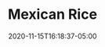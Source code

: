 ---
layout: recipe
date: 2020-11-15T16:18:37-05:00  
title:  "Mexican Rice" # The title of your awesome recipe
image: mexican-rice.jpg # Name of image in recipe bundle
imagecredit: https://www.dinneratthezoo.com/mexican-rice-and-cantina-beans/#wprm-recipe-container-8053 # URL to image source page, website, or creator
YouTubeID:  # The F2SYDXV1W1w part of https://www.youtube.com/watch?v=F2SYDXV1W1w
authorName: Sara # Name of the recipe/article author
authorURL: https://www.dinneratthezoo.com/about-me-contact-info/ # URL of their home website
sourceName: Dinner at the Zoo # Name of the source website
sourceURL: https://www.dinneratthezoo.com/mexican-rice-and-cantina-beans/#wprm-recipe-container-8053 # Actual URL of the recipe itself
category: # The type of meal or course your recipe is about. For example: "dinner", "entree", or "dessert".
cuisine: Mexican # The region associated with your recipe. For example, "French", Mediterranean", or "American".
tags: # You don't have to have 3, feel free to have 10, 1, or none
  - mexican
  - side
yield: 6
prepTime: 5
cookTime: 25

ingredients:
- 1 cup long grain white rice
- 1 tablespoon olive oil
- 8 oz can of tomato sauce
- 1 red bell pepper cored, seeded and quartered
- 1 1/2 cups chicken stock or vegetable broth
- 3/4 teaspoon kosher salt
- 1 teaspoon garlic powder
- 1/4 teaspoon chili powder
- 1/4 teaspoon cumin
- 1/2 cup diced tomatoes and 2 tablespoons chopped cilantro for garnish (optional)

directions:
- Heat the olive oil in a 2 quart pot over medium heat. 
- Add the rice and stir until the rice is coated in the oil. 
- Cook for about 5 minutes or until the rice is toasted and lightly browned.
- Add all of the remaining ingredients. I recommend doing this off the heat to avoid splattering.
- Return the pot to the burner, bring the contents to a boil.
- Cover the pot and turn the heat to low
- Cook for 17 minutes.
- Take the pot off the heat and let it stand, covered for 5 minutes. 
- Remove and discard bell peppers. 
- Stir well. 
- Garnish with tomatoes and green onions if desired.
---